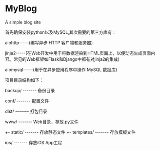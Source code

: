# MyBlog
A simple blog site

首先确保安装python以及MySQL,其次需要的第三方库有：

aiohttp-----(编写异步 HTTP 客户端和服务器)

jinja2-----(在Web开发中用于将数据渲染到HTML页面上，以便动态生成页面内容。常见的Web框架如Flask和Django中都有对jinja2的集成)

aiomysql-----(用于在异步应用程序中操作 MySQL 数据库)

项目目录结构如下：

backup/            ------- 备份目录

conf/              ------- 配置文件

dist/              ------- 打包目录

www/               ------- Web目录，存放.py文件

  +- static/       ------- 存放静态文件
  +- templates/    ------- 存放模板文件

ios/               ------- 存放iOS App工程